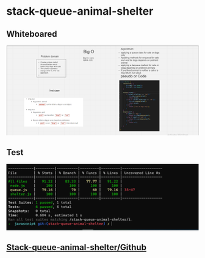 # stack-queue-animal-shelter

## Whiteboared
![Image](./assest/animalwhiteboard.PNG)
## Test
![Image](./assest/animaltest.PNG)

## [Stack-queue-animal-shelter/Github](https://github.com/h4mz411y/data-structures-and-algorithms/tree/main/javascript/stack-queue-animal-shelter)
